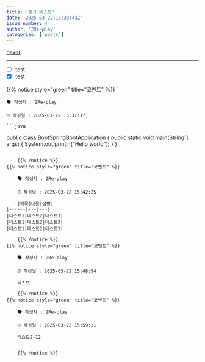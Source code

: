 ```yaml
---
title: '링크 테스트'
date: '2025-03-22T15:33:43Z'
issue_number: 4
author: '2Re-play'
categories: ['posts']
---
```


[naver](https://www.naver.com)

---

- [ ] test
- [x] test

{{% notice style="green" title="코멘트" %}}

    🗣 작성자 : 2Re-play

    ⏰ 작성일 : 2025-03-22 15:37:17

    ```java
public class BootSpringBootApplication {
  public static void main(String[] args) {
    System.out.println("Hello world");
  }
}
```

    {{% /notice %}}
{{% notice style="green" title="코멘트" %}}

    🗣 작성자 : 2Re-play

    ⏰ 작성일 : 2025-03-22 15:42:25

    |제목|내용|설명|
|------|---|---|
|테스트1|테스트2|테스트3|
|테스트1|테스트2|테스트3|
|테스트1|테스트2|테스트3|

    {{% /notice %}}
{{% notice style="green" title="코멘트" %}}

    🗣 작성자 : 2Re-play

    ⏰ 작성일 : 2025-03-22 15:48:54

    테스트

    {{% /notice %}}
{{% notice style="green" title="코멘트" %}}

    🗣 작성자 : 2Re-play

    ⏰ 작성일 : 2025-03-22 15:59:21

    테스트2-12


    {{% /notice %}}
